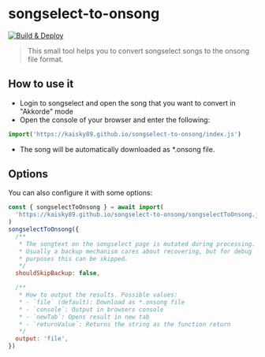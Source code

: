 # songselect-to-onsong

[![Build & Deploy](https://github.com/kaisky89/songselect-to-onsong/actions/workflows/build-and-deploy.yml/badge.svg)](https://github.com/kaisky89/songselect-to-onsong/actions/workflows/build-and-deploy.yml)

> This small tool helps you to convert songselect songs to the onsong file format.

## How to use it

- Login to songselect and open the song that you want to convert in "Akkorde" mode
- Open the console of your browser and enter the following:

```js
import('https://kaisky89.github.io/songselect-to-onsong/index.js')
```

- The song will be automatically downloaded as \*.onsong file.

## Options

You can also configure it with some options:

```js
const { songselectToOnsong } = await import(
  'https://kaisky89.github.io/songselect-to-onsong/songselectToOnsong.js'
)
songselectToOnsong({
  /**
   * The songtext on the songselect page is mutated during processing.
   * Usually a backup mechanism cares about recovering, but for debug
   * purposes this can be skipped.
   */
  shouldSkipBackup: false,

  /**
   * How to output the results. Possible values:
   * - `file` (default): Download as *.onsong file
   * - `console`: Output in browsers console
   * - `newTab`: Opens result in new tab
   * - `returnValue`: Returns the string as the function return
   */
  output: 'file',
})
```
